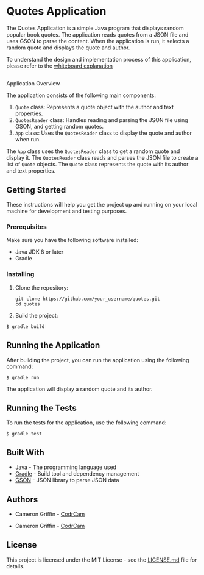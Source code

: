 # Quotes Application

The Quotes Application is a simple Java program that displays random popular book quotes. The application reads quotes from a JSON file and uses GSON to parse the content. When the application is run, it selects a random quote and displays the quote and author.

To understand the design and implementation process of this application, please refer to the [whiteboard explanation](resources%2Flab8wb_1.jpg)
## 
Application Overview

The application consists of the following main components:

1. `Quote` class: Represents a quote object with the author and text properties.
2. `QuotesReader` class: Handles reading and parsing the JSON file using GSON, and getting random quotes.
3. `App` class: Uses the `QuotesReader` class to display the quote and author when run.

The `App` class uses the `QuotesReader` class to get a random quote and display it. The `QuotesReader` class reads and parses the JSON file to create a list of `Quote` objects. The `Quote` class represents the quote with its author and text properties.

## Getting Started

These instructions will help you get the project up and running on your local machine for development and testing purposes.

### Prerequisites

Make sure you have the following software installed:

- Java JDK 8 or later
- Gradle

### Installing

1. Clone the repository:

    ```git
    git clone https://github.com/your_username/quotes.git
    cd quotes
    ```

2. Build the project:

`$ gradle build`

## Running the Application

After building the project, you can run the application using the following command:

`$ gradle run`

The application will display a random quote and its author.

## Running the Tests

To run the tests for the application, use the following command:

`$ gradle test`


## Built With

- [Java](https://www.oracle.com/java/) - The programming language used
- [Gradle](https://gradle.org/) - Build tool and dependency management
- [GSON](https://github.com/google/gson) - JSON library to parse JSON data

## Authors

- Cameron Griffin - [CodrCam](https://github.com/CodrCam)

- Cameron Griffin - [CodrCam](https://github.com/CodrCam)

## License

This project is licensed under the MIT License - see the [LICENSE.md](LICENSE.md) file for details.
